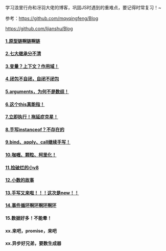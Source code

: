 学习浪里行舟和冴羽大佬的博客，巩固JS时遇到的重难点，要记得时常复习！~

参考：https://github.com/mqyqingfeng/Blog

https://github.com/ljianshu/Blog

#### [1.原型链啊链啊链](https://github.com/Secluded-Ocean/Difficult_point_in_JS/tree/main/1.%E5%8E%9F%E5%9E%8B%E9%93%BE)

#### [2.七大继承分不清](https://github.com/Secluded-Ocean/Difficult_point_in_JS/tree/main/2.%E7%BB%A7%E6%89%BF)

#### [3.变量？上下文？作用域！](https://github.com/Secluded-Ocean/Difficult_point_in_JS/tree/main/3.%E4%BD%9C%E7%94%A8%E5%9F%9F)

#### [4.闭包不自闭，自闭不闭包](https://github.com/Secluded-Ocean/Difficult_point_in_JS/tree/main/4.%E9%97%AD%E5%8C%85)

#### [5.arguments，为何不是数组！](https://github.com/Secluded-Ocean/Difficult_point_in_JS/tree/main/10.arguments)

#### [6.这个this真能指！](https://github.com/Secluded-Ocean/Difficult_point_in_JS/tree/main/5.this)

#### [7.立即执行！拖延症克星！](https://github.com/Secluded-Ocean/Difficult_point_in_JS/tree/main/6.%E7%AB%8B%E5%8D%B3%E6%89%A7%E8%A1%8C%E5%87%BD%E6%95%B0)

#### [8.手写instanceof？不存在的](https://github.com/Secluded-Ocean/Difficult_point_in_JS/tree/main/7.instanceof%E5%92%8Ctypeof)

#### [9.bind、apply、call继续手写！](https://github.com/Secluded-Ocean/Difficult_point_in_JS/tree/main/8.call%26apply%26bind)

#### [10.咖喱、颗粒、柯里化！](https://github.com/Secluded-Ocean/Difficult_point_in_JS/tree/main/11.%E7%A7%91%E9%87%8C%E5%8C%96)

#### [11.捡破烂的小v8](https://github.com/Secluded-Ocean/Difficult_point_in_JS/tree/main/12.v8%E7%9A%84%E5%9E%83%E5%9C%BE%E5%9B%9E%E6%94%B6)

#### [12.小数的故事](https://github.com/Secluded-Ocean/Difficult_point_in_JS/tree/main/13.%E6%B5%AE%E7%82%B9%E6%95%B0)

#### [13.手写又来啦！！！这次是new！！](https://github.com/Secluded-Ocean/Difficult_point_in_JS/tree/main/9.new%E6%93%8D%E4%BD%9C%E7%AC%A6#%E6%9C%80%E7%BB%88%E7%89%88%E4%BB%A3%E7%A0%81)

#### [14.事件循环啊环啊环啊环](https://github.com/Secluded-Ocean/Difficult_point_in_JS/tree/main/14.%E4%BA%8B%E4%BB%B6%E5%BE%AA%E7%8E%AF)

#### 15.数据好多！不能晕！

#### xx.来吧，promise，来吧

#### xx.异步好兄弟，要数生成器
